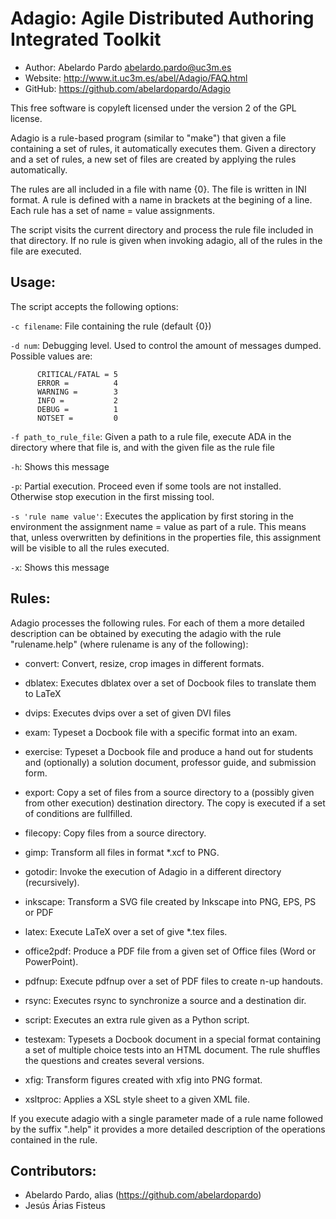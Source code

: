 Adagio: Agile Distributed Authoring Integrated Toolkit
======================================================

* Author:   Abelardo Pardo <abelardo.pardo@uc3m.es>
* Website:   <http://www.it.uc3m.es/abel/Adagio/FAQ.html>
* GitHub:    <https://github.com/abelardopardo/Adagio>

This free software is copyleft licensed under the version 2 of the GPL license.

Adagio is a rule-based program (similar to "make") that given a file
containing a set of rules, it automatically executes them. Given a directory
and a set of rules, a new set of files are created by applying the rules
automatically.

The rules are all included in a file with name {0}. The file is
written in INI format. A rule is defined with a name in brackets at the
begining of a line. Each rule has a set of name = value assignments.

The script visits the current directory and process the rule file included
in that directory. If no rule is given when invoking adagio, all of the
rules in the file are executed.

Usage:
------

The script accepts the following options:

  `-c filename`: File containing the rule (default {0})

  `-d num`: Debugging level. Used to control the amount of messages
   dumped. Possible values are:

          CRITICAL/FATAL = 5
          ERROR =          4
          WARNING =        3
          INFO =           2
          DEBUG =          1
          NOTSET =         0

  `-f path_to_rule_file`: Given a path to a rule file, execute ADA in the
   directory where that file is, and with the given file as the rule file

  `-h`: Shows this message

  `-p`: Partial execution. Proceed even if some tools are not
      installed. Otherwise stop execution in the first missing tool.

  `-s 'rule name value'`: Executes the application by first storing in the
                   environment the assignment name = value as part of a
                   rule. This means that, unless overwritten by definitions
                   in the properties file, this assignment will be visible
                   to all the rules executed.

  `-x`: Shows this message

Rules:
------

Adagio processes the following rules. For each of them a more detailed
description can be obtained by executing the adagio with the rule
"rulename.help" (where rulename is any of the following):

* convert: Convert, resize, crop images in different formats.

* dblatex: Executes dblatex over a set of Docbook files to translate them
  to LaTeX

* dvips: Executes dvips over a set of given DVI files

* exam: Typeset a Docbook file with a specific format into an exam.

* exercise: Typeset a Docbook file and produce a hand out for students and
  (optionally) a solution document, professor guide, and submission form.

* export: Copy a set of files from a source directory to a (possibly given
  from other execution) destination directory. The copy is executed if a
  set of conditions are fullfilled.

* filecopy: Copy files from a source directory.

* gimp: Transform all files in format *.xcf to PNG.

* gotodir: Invoke the execution of Adagio in a different directory
  (recursively).

* inkscape: Transform a SVG file created by Inkscape into PNG, EPS, PS or
  PDF

* latex: Execute LaTeX over a set of give *.tex files.

* office2pdf: Produce a PDF file from a given set of Office files (Word or
  PowerPoint).

* pdfnup: Execute pdfnup over a set of PDF files to create n-up handouts.

* rsync: Executes rsync to synchronize a source and a destination dir.

* script: Executes an extra rule given as a Python script.

* testexam: Typesets a Docbook document in a special format containing a
  set of multiple choice tests into an HTML document. The rule shuffles
  the questions and creates several versions.

* xfig: Transform figures created with xfig into PNG format.

* xsltproc: Applies a XSL style sheet to a given XML file.

If you execute adagio with a single parameter made of a rule name followed
by the suffix ".help" it provides a more detailed description of the
operations contained in the rule.

Contributors:
-------------

* Abelardo Pardo, alias (https://github.com/abelardopardo)
* Jesús Árias Fisteus


